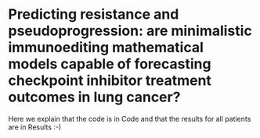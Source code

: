 # Predicting resistance and pseudoprogression: are minimalistic immunoediting mathematical models capable of forecasting checkpoint inhibitor treatment outcomes in lung cancer?

Here we explain that the code is in Code and that the results for all patients are in Results :-)
